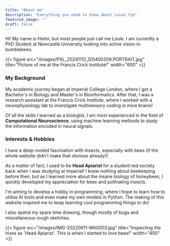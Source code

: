 ```yaml
---
title: "About me"
description: "Everything you need to know about Louie Yip"
featured_image: ""
draft: false
---
```


Hi! My name is Heiloi, but most people just call me Louie. I am currently a PhD Student at Newcastle University looking into active vision in bumblebees.  

{{< figure src="/images/PXL_20241112_120400209.PORTRAIT.jpg" title="Picture of me at the Francis Crick Institute!" width="600" >}}

### My Background

My academic journey began at Imperial College London, where I got a Bachelor's in Biology and Master's in Bioinformatics. After that, I was a research assistant at the Francis Crick Institute, where I worked with a neurophysiology lab to investigate multisensory coding in mice brains! 

Of all the skills I learned as a biologist, I am most experienced in the field of **Computational Neuroscience**, using machine learning methods to study the information encoded in neural signals. 

### Interests & Hobbies

I have a deep-rooted fascination with insects, especially with bees (if the whole website didn't make that obvious already!) 

As a matter of fact, I used to be **Head Apiarist** for a student-led society back when I was studying at Imperial! I knew nothing about beekeeping before then, but as I learned more about the insane biology of honeybees, I quickly developed my appreciation for bees and pollinating insects. 

I'm aiming to develop a hobby in programming, where I hope to learn how to utilise AI tools and even make my own models in Python. The making of this website inspired me to keep learning cool programming things to do! 

I also spend my spare time drawing, though mostly of bugs and miscellaneous rough sketches. 

{{< figure src="/images/IMG-20220611-WA0003.jpg" title="Inspecting the hives as 'Head Apiarist'. This is when I started to love bees!" width="400" >}}
